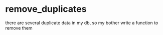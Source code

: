 # remove_duplicates
there are several  duplicate data in my db, so my bother write a function to remove them
